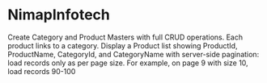 # NimapInfotech
Create Category and Product Masters with full CRUD operations. Each product links to a category. Display a Product list showing ProductId, ProductName, CategoryId, and CategoryName with server-side pagination: load records only as per page size. For example, on page 9 with size 10, load records 90-100
